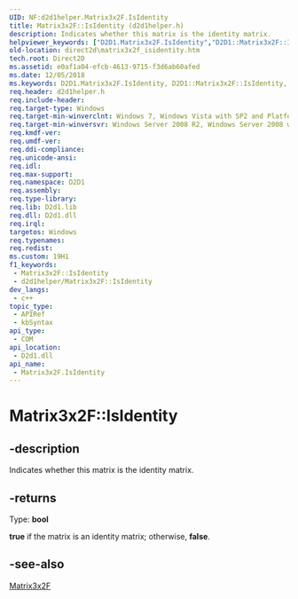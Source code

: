 ```yaml
---
UID: NF:d2d1helper.Matrix3x2F.IsIdentity
title: Matrix3x2F::IsIdentity (d2d1helper.h)
description: Indicates whether this matrix is the identity matrix.
helpviewer_keywords: ["D2D1.Matrix3x2F.IsIdentity","D2D1::Matrix3x2F::IsIdentity","IsIdentity","IsIdentity method [Direct2D]","IsIdentity method [Direct2D]","Matrix3x2F interface","Matrix3x2F interface [Direct2D]","IsIdentity method","Matrix3x2F.IsIdentity","Matrix3x2F::IsIdentity","d2d1helper/Matrix3x2F::IsIdentity","direct2d.matrix3x2f_isidentity"]
old-location: direct2d\matrix3x2f_isidentity.htm
tech.root: Direct2D
ms.assetid: e0af1a04-efcb-4613-9715-f3d6ab60afed
ms.date: 12/05/2018
ms.keywords: D2D1.Matrix3x2F.IsIdentity, D2D1::Matrix3x2F::IsIdentity, IsIdentity, IsIdentity method [Direct2D], IsIdentity method [Direct2D],Matrix3x2F interface, Matrix3x2F interface [Direct2D],IsIdentity method, Matrix3x2F.IsIdentity, Matrix3x2F::IsIdentity, d2d1helper/Matrix3x2F::IsIdentity, direct2d.matrix3x2f_isidentity
req.header: d2d1helper.h
req.include-header: 
req.target-type: Windows
req.target-min-winverclnt: Windows 7, Windows Vista with SP2 and Platform Update for Windows Vista [desktop apps \| UWP apps]
req.target-min-winversvr: Windows Server 2008 R2, Windows Server 2008 with SP2 and Platform Update for Windows Server 2008 [desktop apps \| UWP apps]
req.kmdf-ver: 
req.umdf-ver: 
req.ddi-compliance: 
req.unicode-ansi: 
req.idl: 
req.max-support: 
req.namespace: D2D1
req.assembly: 
req.type-library: 
req.lib: D2d1.lib
req.dll: D2d1.dll
req.irql: 
targetos: Windows
req.typenames: 
req.redist: 
ms.custom: 19H1
f1_keywords:
 - Matrix3x2F::IsIdentity
 - d2d1helper/Matrix3x2F::IsIdentity
dev_langs:
 - c++
topic_type:
 - APIRef
 - kbSyntax
api_type:
 - COM
api_location:
 - D2d1.dll
api_name:
 - Matrix3x2F.IsIdentity
---
```


# Matrix3x2F::IsIdentity


## -description

Indicates whether this matrix is the identity matrix.



## -returns

Type: <b>bool</b>

<b>true</b> if the matrix is an identity matrix; otherwise, <b>false</b>.

## -see-also

<a href="/windows/desktop/api/d2d1helper/nl-d2d1helper-matrix3x2f">Matrix3x2F</a>
